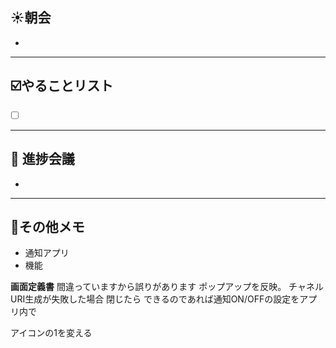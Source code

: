 ## **☀️**朝会

- 

---
## ☑️やることリスト

- [ ]  


---
## 📌 進捗会議

- 


---
## 📝その他メモ

- 通知アプリ
- 機能
  


**画面定義書**
間違っていますから誤りがあります
ポップアップを反映。
	チャネルURI生成が失敗した場合
	閉じたら
	できるのであれば通知ON/OFFの設定をアプリ内で
		

アイコンの1を変える

